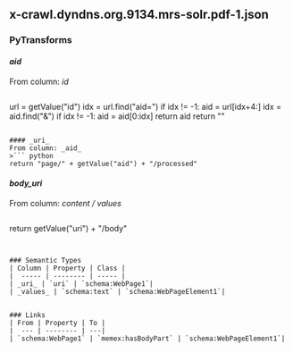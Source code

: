 ## x-crawl.dyndns.org.9134.mrs-solr.pdf-1.json

### PyTransforms
#### _aid_
From column: _id_
>``` python
url = getValue("id")
idx = url.find("aid=")
if idx != -1:
   aid = url[idx+4:]
   idx = aid.find("&")
   if idx != -1:
      aid = aid[0:idx]
   return aid
return ""
```

#### _uri_
From column: _aid_
>``` python
return "page/" + getValue("aid") + "/processed"
```

#### _body_uri_
From column: _content / values_
>``` python
return getValue("uri") + "/body"
```


### Semantic Types
| Column | Property | Class |
|  ----- | -------- | ----- |
| _uri_ | `uri` | `schema:WebPage1`|
| _values_ | `schema:text` | `schema:WebPageElement1`|


### Links
| From | Property | To |
|  --- | -------- | ---|
| `schema:WebPage1` | `memex:hasBodyPart` | `schema:WebPageElement1`|
